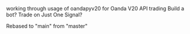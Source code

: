 working through usage of oandapyv20 for Oanda V20 API trading
Build a bot?
Trade on Just One Signal?

Rebased to "main" from "master"
